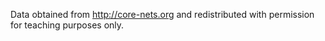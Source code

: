 Data obtained from http://core-nets.org and redistributed with permission for teaching purposes only.
